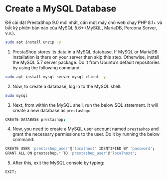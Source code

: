 # Create a MySQL Database

Để cài đặt PrestaShop 9.0 mới nhất, cần một máy chủ web chạy PHP 8.1+ và bất kỳ phiên bản nào của MySQL 5.6+ (MySQL, MariaDB, Percona Server, v.v.).

```bash
sudo apt install unzip -y
```

1) PrestaShop stores its data in a MySQL database. If MySQL or MariaDB installation is there on your server then skip this step. Otherwise, install the MySQL 5.7 server package. Do it from Ubuntu’s default repositories by using the following command:

```bash
sudo apt install mysql-server mysql-client -y
```

2) Now, to create a database, log in to the MySQL shell:

```bash
sudo mysql
```

3) Next, from within the MySQL shell, run the below SQL statement. It will create a new database as `prestashop`:

```bash
CREATE DATABASE prestashop;
```

4) Now, you need to create a MySQL user account named `prestashop` and grant the necessary permissions to the user. Do it by running the below command:

```bash
CREATE USER 'prestashop_user'@'localhost' IDENTIFIED BY 'password';
GRANT ALL ON prestashop.* TO 'prestashop_user'@'localhost';
```

5) After this, exit the MySQL console by typing:

```bash
EXIT;
```

